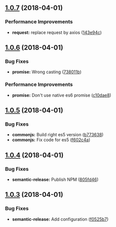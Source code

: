 <a name="1.0.7"></a>
## [1.0.7](https://github.com/Belphemur/torrent-api-ts/compare/v1.0.6...v1.0.7) (2018-04-01)


### Performance Improvements

* **request:** replace request by axios ([143e94c](https://github.com/Belphemur/torrent-api-ts/commit/143e94c))

<a name="1.0.6"></a>
## [1.0.6](https://github.com/Belphemur/torrent-api-ts/compare/v1.0.5...v1.0.6) (2018-04-01)


### Bug Fixes

* **promise:** Wrong casting ([738011b](https://github.com/Belphemur/torrent-api-ts/commit/738011b))


### Performance Improvements

* **promise:** Don't use native es6 promise ([c10dae8](https://github.com/Belphemur/torrent-api-ts/commit/c10dae8))

<a name="1.0.5"></a>
## [1.0.5](https://github.com/Belphemur/torrent-api-ts/compare/v1.0.4...v1.0.5) (2018-04-01)


### Bug Fixes

* **commonjs:** Build right es5 version ([b773638](https://github.com/Belphemur/torrent-api-ts/commit/b773638))
* **commonjs:** Fix code for es5 ([f602c4a](https://github.com/Belphemur/torrent-api-ts/commit/f602c4a))

<a name="1.0.4"></a>
## [1.0.4](https://github.com/Belphemur/torrent-api-ts/compare/v1.0.3...v1.0.4) (2018-04-01)


### Bug Fixes

* **semantic-release:** Publish NPM ([805fd46](https://github.com/Belphemur/torrent-api-ts/commit/805fd46))

<a name="1.0.3"></a>
## [1.0.3](https://github.com/Belphemur/torrent-api-ts/compare/v1.0.2...v1.0.3) (2018-04-01)


### Bug Fixes

* **semantic-release:** Add configuration ([f0525b7](https://github.com/Belphemur/torrent-api-ts/commit/f0525b7))
